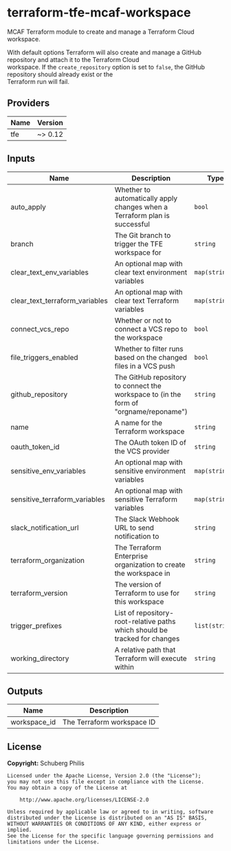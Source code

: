 # terraform-tfe-mcaf-workspace

MCAF Terraform module to create and manage a Terraform Cloud workspace.

With default options Terraform will also create and manage a GitHub repository and attach it to the Terraform Cloud  
workspace. If the `create_repository` option is set to `false`, the GitHub repository should already exist or the  
Terraform run will fail.

<!--- BEGIN_TF_DOCS --->
## Providers

| Name | Version |
|------|---------|
| tfe | ~> 0.12 |

## Inputs

| Name | Description | Type | Default | Required |
|------|-------------|------|---------|:-----:|
| auto\_apply | Whether to automatically apply changes when a Terraform plan is successful | `bool` | `false` | no |
| branch | The Git branch to trigger the TFE workspace for | `string` | `"master"` | no |
| clear\_text\_env\_variables | An optional map with clear text environment variables | `map(string)` | `{}` | no |
| clear\_text\_terraform\_variables | An optional map with clear text Terraform variables | `map(string)` | `{}` | no |
| connect\_vcs\_repo | Whether or not to connect a VCS repo to the workspace | `bool` | `true` | no |
| file\_triggers\_enabled | Whether to filter runs based on the changed files in a VCS push | `bool` | `true` | no |
| github\_repository | The GitHub repository to connect the workspace to (in the form of "orgname/reponame") | `string` | n/a | yes |
| name | A name for the Terraform workspace | `string` | n/a | yes |
| oauth\_token\_id | The OAuth token ID of the VCS provider | `string` | n/a | yes |
| sensitive\_env\_variables | An optional map with sensitive environment variables | `map(string)` | `{}` | no |
| sensitive\_terraform\_variables | An optional map with sensitive Terraform variables | `map(string)` | `{}` | no |
| slack\_notification\_url | The Slack Webhook URL to send notification to | `string` | n/a | yes |
| terraform\_organization | The Terraform Enterprise organization to create the workspace in | `string` | n/a | yes |
| terraform\_version | The version of Terraform to use for this workspace | `string` | `"latest"` | no |
| trigger\_prefixes | List of repository-root-relative paths which should be tracked for changes | `list(string)` | <pre>[<br>  "modules"<br>]<br></pre> | no |
| working\_directory | A relative path that Terraform will execute within | `string` | `"terraform"` | no |

## Outputs

| Name | Description |
|------|-------------|
| workspace\_id | The Terraform workspace ID |
<!--- END_TF_DOCS --->

## License

**Copyright:** Schuberg Philis

```
Licensed under the Apache License, Version 2.0 (the "License");
you may not use this file except in compliance with the License.
You may obtain a copy of the License at

    http://www.apache.org/licenses/LICENSE-2.0

Unless required by applicable law or agreed to in writing, software
distributed under the License is distributed on an "AS IS" BASIS,
WITHOUT WARRANTIES OR CONDITIONS OF ANY KIND, either express or implied.
See the License for the specific language governing permissions and
limitations under the License.
```
